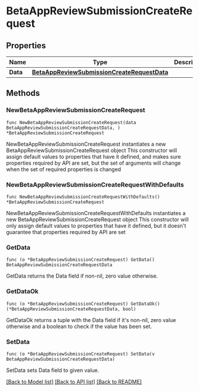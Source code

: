# BetaAppReviewSubmissionCreateRequest

## Properties

Name | Type | Description | Notes
------------ | ------------- | ------------- | -------------
**Data** | [**BetaAppReviewSubmissionCreateRequestData**](BetaAppReviewSubmissionCreateRequestData.md) |  | 

## Methods

### NewBetaAppReviewSubmissionCreateRequest

`func NewBetaAppReviewSubmissionCreateRequest(data BetaAppReviewSubmissionCreateRequestData, ) *BetaAppReviewSubmissionCreateRequest`

NewBetaAppReviewSubmissionCreateRequest instantiates a new BetaAppReviewSubmissionCreateRequest object
This constructor will assign default values to properties that have it defined,
and makes sure properties required by API are set, but the set of arguments
will change when the set of required properties is changed

### NewBetaAppReviewSubmissionCreateRequestWithDefaults

`func NewBetaAppReviewSubmissionCreateRequestWithDefaults() *BetaAppReviewSubmissionCreateRequest`

NewBetaAppReviewSubmissionCreateRequestWithDefaults instantiates a new BetaAppReviewSubmissionCreateRequest object
This constructor will only assign default values to properties that have it defined,
but it doesn't guarantee that properties required by API are set

### GetData

`func (o *BetaAppReviewSubmissionCreateRequest) GetData() BetaAppReviewSubmissionCreateRequestData`

GetData returns the Data field if non-nil, zero value otherwise.

### GetDataOk

`func (o *BetaAppReviewSubmissionCreateRequest) GetDataOk() (*BetaAppReviewSubmissionCreateRequestData, bool)`

GetDataOk returns a tuple with the Data field if it's non-nil, zero value otherwise
and a boolean to check if the value has been set.

### SetData

`func (o *BetaAppReviewSubmissionCreateRequest) SetData(v BetaAppReviewSubmissionCreateRequestData)`

SetData sets Data field to given value.



[[Back to Model list]](../README.md#documentation-for-models) [[Back to API list]](../README.md#documentation-for-api-endpoints) [[Back to README]](../README.md)


